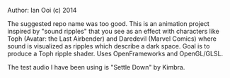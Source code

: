 Author: Ian Ooi
(c) 2014

The suggested repo name was too good.  This is an animation project inspired by "sound ripples" that you see as an effect with characters like Toph (Avatar: the Last Airbender) and Daredevil (Marvel Comics) where sound is visualized as ripples which describe a dark space.  Goal is to produce a Toph ripple shader. Uses OpenFrameworks and OpenGL/GLSL.

The test audio I have been using is "Settle Down" by Kimbra.
